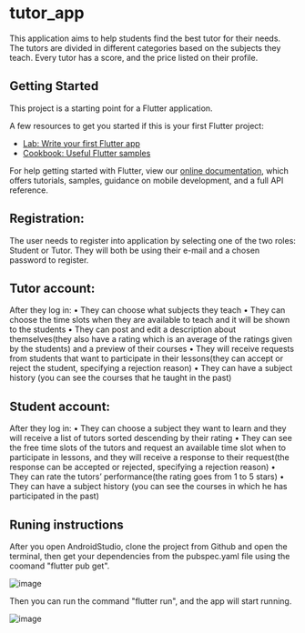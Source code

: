 # tutor_app

This application aims to help students find the best tutor for their needs. The tutors are divided in different
categories based on the subjects they teach. Every tutor has a score, and the price listed on their profile. 

## Getting Started

This project is a starting point for a Flutter application.

A few resources to get you started if this is your first Flutter project:

- [Lab: Write your first Flutter app](https://flutter.dev/docs/get-started/codelab)
- [Cookbook: Useful Flutter samples](https://flutter.dev/docs/cookbook)

For help getting started with Flutter, view our
[online documentation](https://flutter.dev/docs), which offers tutorials,
samples, guidance on mobile development, and a full API reference.

## Registration:
The user needs to register into application by selecting one of the two roles: Student or Tutor. They will both be
using their e-mail and a chosen password to register.

## Tutor account:
After they log in:
• They can choose what subjects they teach
• They can choose the time slots when they are available to teach and it will be shown to the students
• They can post and edit a description about themselves(they also have a rating which is an average of the
ratings given by the students) and a preview of their courses
• They will receive requests from students that want to participate in their lessons(they can accept or reject
the student, specifying a rejection reason)
• They can have a subject history (you can see the courses that he taught in the past)

## Student account:
After they log in:
• They can choose a subject they want to learn and they will receive a list of tutors sorted descending by
their rating
• They can see the free time slots of the tutors and request an available time slot when to participate in
lessons, and they will receive a response to their request(the response can be accepted or rejected,
specifying a rejection reason)
• They can rate the tutors’ performance(the rating goes from 1 to 5 stars)
• They can have a subject history (you can see the courses in which he has participated in the past)

## Runing instructions
After you open AndroidStudio, clone the project from Github and open the terminal, then get your dependencies from the pubspec.yaml file using the coomand "flutter pub get".

![image](https://user-images.githubusercontent.com/61829961/169794975-c35dfdab-6117-4fcc-92ae-ba813b963246.png)



Then you can run the command "flutter run", and the app will start running.



![image](https://user-images.githubusercontent.com/61829961/169794364-a7015f85-f93c-49a4-92e5-8d97af0321ce.png)

